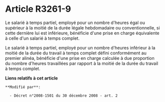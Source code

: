 # Article R3261-9

Le salarié à temps partiel, employé pour un nombre d'heures égal ou supérieur à la moitié de la durée légale hebdomadaire ou
conventionnelle, si cette dernière lui est inférieure, bénéficie d'une prise en charge équivalente à celle d'un salarié à
temps complet. 

Le salarié à temps partiel, employé pour un nombre d'heures inférieur à la moitié de la durée du travail à temps complet
défini conformément au premier alinéa, bénéficie d'une prise en charge calculée à due proportion du nombre d'heures
travaillées par rapport à la moitié de la durée du travail à temps complet.

**Liens relatifs à cet article**

	**Modifié par**:

	  - Décret n°2008-1501 du 30 décembre 2008 - art. 2
